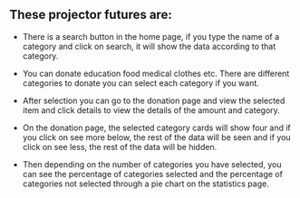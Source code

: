 ## These projector futures are:
- There is a search button in the home page, if you type the name of a category and click on search, it will show the data according to that category.

- You can donate education food medical clothes etc. There are different categories to donate you can select each category if you want.

- After selection you can go to the donation page and view the selected item and click details to view the details of the amount and category.

- On the donation page, the selected category cards will show four and if you click on see more below, the rest of the data will be seen and if you click on see less, the rest of the data will be hidden.

- Then depending on the number of categories you have selected, you can see the percentage of categories selected and the percentage of categories not selected through a pie chart on the statistics page.